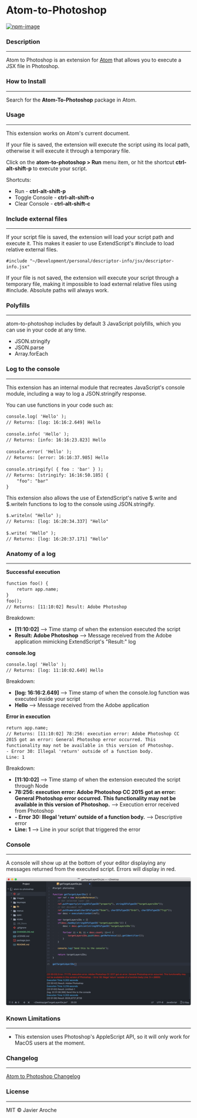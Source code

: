 # Atom-to-Photoshop

[![npm-image](https://img.shields.io/badge/atom%20to%20photoshop-v2.0.1-09bc00.svg)](https://github.com/JavierAroche/atom-to-photoshop)

### Description
---------
Atom to Photoshop is an extension for [Atom](https://atom.io/) that allows you to execute a JSX file in Photoshop.

### How to Install
---------
Search for the **Atom-To-Photoshop** package in Atom.

### Usage
---------
This extension works on Atom's current document.

If your file is saved, the extension will execute the script using its local path, otherwise it will execute it through a temporary file.

Click on the **atom-to-photoshop > Run** menu item, or hit the shortcut **ctrl-alt-shift-p** to execute your script.

Shortcuts:
* Run - **ctrl-alt-shift-p**
* Toggle Console - **ctrl-alt-shift-o**
* Clear Console - **ctrl-alt-shift-c**

### Include external files
---------
If your script file is saved, the extension will load your script path and execute it. This makes it easier to use ExtendScript's #include to load relative external files.

```
#include "~/Development/personal/descriptor-info/jsx/descriptor-info.jsx"
```

If your file is not saved, the extension will execute your script through a temporary file, making it impossible to load external relative files using #include. Absolute paths will always work.


### Polyfills
---------
atom-to-photoshop includes by default 3 JavaScript polyfills, which you can use in your code at any time.
* JSON.stringify
* JSON.parse
* Array.forEach

### Log to the console
---------
This extension has an internal module that recreates JavaScript's console module, including a way to log a JSON.stringify response.

You can use functions in your code such as:
```
console.log( 'Hello' );
// Returns: [log: 16:16:2.649] Hello

console.info( 'Hello' );
// Returns: [info: 16:16:23.823] Hello

console.error( 'Hello' );
// Returns: [error: 16:16:37.985] Hello

console.stringify( { foo : 'bar' } );
// Returns: [stringify: 16:16:50.185] {
    "foo": "bar"
}
```

This extension also allows the use of ExtendScript's native $.write and $.writeln functions to log to the console using JSON.stringify.
```
$.writeln( "Hello" );
// Returns: [log: 16:20:34.337] "Hello"

$.write( "Hello" );
// Returns: [log: 16:20:37.171] "Hello"
```

### Anatomy of a log
---------
**Successful execution**
```
function foo() {
    return app.name;
}
foo();
// Returns: [11:10:02] Result: Adobe Photoshop
```
Breakdown:
* **[11:10:02]** --> Time stamp of when the extension executed the script
* **Result: Adobe Photoshop** --> Message received from the Adobe application mimicking ExtendScript's "Result:" log

**console.log**
```
console.log( 'Hello' );
// Returns: [log: 11:10:02.649] Hello
```
Breakdown:
* **[log: 16:16:2.649]** --> Time stamp of when the console.log function was executed inside your script
* **Hello** --> Message received from the Adobe application

**Error in execution**
```
return app.name;
// Returns: [11:10:02] 78:256: execution error: Adobe Photoshop CC 2015 got an error: General Photoshop error occurred. This functionality may not be available in this version of Photoshop.
- Error 30: Illegal 'return' outside of a function body.
Line: 1
```
Breakdown:
* **[11:10:02]** --> Time stamp of when the extension executed the script through Node
* **78:256: execution error: Adobe Photoshop CC 2015 got an error: General Photoshop error occurred. This functionality may not be available in this version of Photoshop.** --> Execution error received from Photoshop
* **- Error 30: Illegal 'return' outside of a function body.** --> Descriptive error
* **Line: 1** --> Line in your script that triggered the error


### Console
---------
A console will show up at the bottom of your editor displaying any messages returned from the executed script. Errors will display in red.

![atom-to-photoshop-console](https://raw.githubusercontent.com/JavierAroche/atom-to-photoshop/master/images/atom-to-photoshop-console.png)

### Known Limitations
---------
* This extension uses Photoshop's AppleScript API, so it will only work for MacOS users at the moment.

### Changelog
---------
[Atom to Photoshop Changelog](https://github.com/JavierAroche/atom-to-photoshop/blob/master/CHANGELOG.md)

### License
---------
MIT © Javier Aroche
